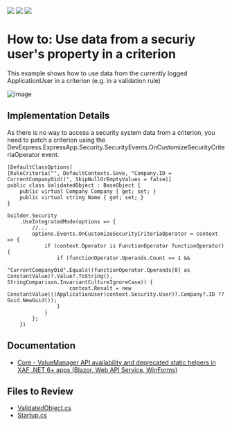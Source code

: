 <!-- default badges list -->
![](https://img.shields.io/endpoint?url=https://codecentral.devexpress.com/api/v1/VersionRange/128588614/23.1.6%2B)
[![](https://img.shields.io/badge/Open_in_DevExpress_Support_Center-FF7200?style=flat-square&logo=DevExpress&logoColor=white)](https://supportcenter.devexpress.com/ticket/details/E3945)
[![](https://img.shields.io/badge/📖_How_to_use_DevExpress_Examples-e9f6fc?style=flat-square)](https://docs.devexpress.com/GeneralInformation/403183)
<!-- default badges end -->

# How to: Use data from a securiy user's property in a criterion

This example shows how to use data from the currently logged ApplicationUser in a criterion (e.g. in a validation rule)


![image](https://github.com/DevExpress-Examples/XAF_how-to-create-a-custom-function-criteria-operator-e3945/assets/14300209/979f25d7-23d3-4f60-a30f-18e61f8e0d7b)

## Implementation Details

As there is no way to access a security system data from a criterion, you need to patch a criterion using the DevExpress.ExpressApp.Security.SecurityEvents.OnCustomizeSecurityCriteriaOperator event. 

```cs{2}
[DefaultClassOptions]
[RuleCriteria("", DefaultContexts.Save, "Company.ID = CurrentCompanyOid()", SkipNullOrEmptyValues = false)]
public class ValidatedObject : BaseObject {
    public virtual Company Company { get; set; }
    public virtual string Name { get; set; }
}

```

```cs{4-12}
builder.Security
    .UseIntegratedMode(options => {
        //...    
        options.Events.OnCustomizeSecurityCriteriaOperator = context => {
            if (context.Operator is FunctionOperator functionOperator) {
                if (functionOperator.Operands.Count == 1 &&
                    "CurrentCompanyOid".Equals((functionOperator.Operands[0] as ConstantValue)?.Value?.ToString(), StringComparison.InvariantCultureIgnoreCase)) {
                    context.Result = new ConstantValue(((ApplicationUser)context.Security.User)?.Company?.ID ?? Guid.NewGuid());
                }
            }
        };
    })
```


## Documentation

- [Core - ValueManager API availability and deprecated static helpers in XAF .NET 6+ apps (Blazor, Web API Service, WinForms)](https://supportcenter.devexpress.com/ticket/details/t1121273/core-valuemanager-api-availability-and-deprecated-static-helpers-in-xaf-net-6-apps)


## Files to Review

- [ValidatedObject.cs](CS/EF/CustomOperatorEF/CustomOperatorEF.Module/BusinessObjects/ValidatedObject.cs)
- [Startup.cs](CS/EF/CustomOperatorEF/CustomOperatorEF.Blazor.Server/Startup.cs)

